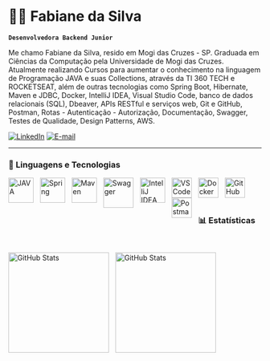 # 👩‍💻 Fabiane da Silva

**`Desenvolvedora Backend Junior`**

Me chamo Fabiane da Silva, resido em Mogi das Cruzes - SP.
Graduada em Ciências da Computação pela Universidade de Mogi das Cruzes. Atualmente realizando Cursos para aumentar o conhecimento na linguagem de Programação JAVA e suas Collections, através da TI 360 TECH e ROCKETSEAT, além de outras tecnologias como Spring Boot, Hibernate, Maven e JDBC, Docker, IntelliJ IDEA, Visual Studio Code, banco de dados relacionais (SQL), Dbeaver, APIs RESTful e serviços web, Git e GitHub, Postman, Rotas - Autenticação - Autorização, Documentação, Swagger, Testes de Qualidade, Design Patterns, AWS.

[![LinkedIn](https://img.shields.io/badge/LinkedIn-0077B5?style=for-the-badge&logo=linkedin&logoColor=white)](https://www.linkedin.com/in/fabiane-silva-13480b170/) [![E-mail](https://img.shields.io/badge/-Email-000?style=for-the-badge&logo=microsoft-outlook&logoColor=007BFF)](mailto:fabiane1974@hotmail.com)


---
### 🤖 Linguagens e Tecnologias


<img 
    align="left"
    alt="JAVA"
    title="JAVA"
    width="50px"
    style="padding-right: 10px;"
    src="https://cdn.jsdelivr.net/gh/devicons/devicon@latest/icons/java/java-original-wordmark.svg" 
/>
<img 
    align="left"
    alt="Spring"
    title="Spring"
    width="50px"
    style="padding-right: 10px;"
    src="https://cdn.jsdelivr.net/gh/devicons/devicon@latest/icons/spring/spring-original-wordmark.svg"
/>

<img
    align="left"
    alt="Maven"
    title="Maven"
    width="50px"
    style="padding-right: 10px;"
    src="https://cdn.jsdelivr.net/gh/devicons/devicon@latest/icons/maven/maven-original-wordmark.svg"
/>
<img 
    align="left"
    alt="Swagger"
    title="Swagger"
    width="60px"
    style="padding-right: 10px;"
    src="https://cdn.jsdelivr.net/gh/devicons/devicon@latest/icons/swagger/swagger-original-wordmark.svg" 
/>

<img 
    align="left"
    alt="IntelliJ IDEA"
    title="IntelliJ IDEA"
    width="50px"
    style="padding-right: 10px;"
    src="https://cdn.jsdelivr.net/gh/devicons/devicon@latest/icons/intellij/intellij-original.svg"
/>
<img
    align="left"
    alt="VSCode"
    title="VSCode"
    width="40px"
    style="padding-right: 10px;"
    src="https://cdn.jsdelivr.net/gh/devicons/devicon@latest/icons/vscode/vscode-original-wordmark.svg" />
                                                
<img 
    align="left"
    alt="Docker"
    title="Docker"
    width="40px"
    style="padding-right: 10px;"
    src="https://cdn.jsdelivr.net/gh/devicons/devicon@latest/icons/docker/docker-original-wordmark.svg" 
/>
<img 
    align="left"
    alt="GitHub"
    title="GitHub"
    width="40px"
    style="padding-right: 10px;"
    src="https://cdn.jsdelivr.net/gh/devicons/devicon@latest/icons/github/github-original-wordmark.svg"
/>
<img 
    align="left"
    alt="Postman"
    title="Postman"
    width="40px"
    style="padding-right: 10px;"
    src="https://cdn.jsdelivr.net/gh/devicons/devicon@latest/icons/postman/postman-original.svg"
 />
<br/>          
<br/>

### 📊 Estatísticas
<br/>

<img
    align="left"
    alt="GitHub Stats"
    height="200"
    style="padding-right: 10px;"
    src="https://github-readme-stats.vercel.app/api/top-langs/?username=FabianeSilva&show_icons=true&theme=tokyonight&include_all_commits=true&locale-pt-br"
    />
<img
    align="left"
    alt="GitHub Stats"
    height="200"
    style="padding-right: 10px;"
    src="https://github-readme-stats.vercel.app/api/top-langs/?username=FabianeSilva&theme=tokyonight&layout=compact&custom_title=Tecnologias&langs_count=7"
    />
